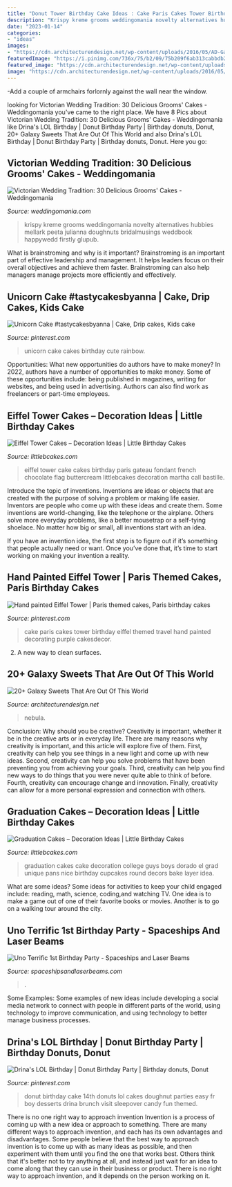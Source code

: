 ```yaml
---
title: "Donut Tower Birthday Cake Ideas : Cake Paris Cakes Tower Birthday Eiffel Themed Travel Hand Painted Decorating Purple Cakesdecor"
description: "Krispy kreme grooms weddingomania novelty alternatives hubbies mellark peeta julianna doughnuts bridalmusings weddbook happywedd firstly glupub"
date: "2023-01-14"
categories:
- "ideas"
images:
- "https://cdn.architecturendesign.net/wp-content/uploads/2016/05/AD-Galaxy-Cakes-Space-Sweets-Nebula-Cosmos-Universe-21.jpg"
featuredImage: "https://i.pinimg.com/736x/75/b2/09/75b209f6ab313cabbdb286a198fd6d85--unicorn-cakes-rainbow-birthday.jpg"
featured_image: "https://cdn.architecturendesign.net/wp-content/uploads/2016/05/AD-Galaxy-Cakes-Space-Sweets-Nebula-Cosmos-Universe-21.jpg"
image: "https://cdn.architecturendesign.net/wp-content/uploads/2016/05/AD-Galaxy-Cakes-Space-Sweets-Nebula-Cosmos-Universe-21.jpg"
---
```



-Add a couple of armchairs forlornly against the wall near the window.

	

		
looking for Victorian Wedding Tradition: 30 Delicious Grooms&#039; Cakes - Weddingomania you've came to the right place. We have 8 Pics about Victorian Wedding Tradition: 30 Delicious Grooms&#039; Cakes - Weddingomania like Drina&#039;s LOL Birthday | Donut Birthday Party | Birthday donuts, Donut, 20+ Galaxy Sweets That Are Out Of This World and also Drina&#039;s LOL Birthday | Donut Birthday Party | Birthday donuts, Donut. Here you go:
		
    
## Victorian Wedding Tradition: 30 Delicious Grooms&#039; Cakes - Weddingomania

<img loading=lazy src="https://i.weddingomania.com/all-about-grooms-cake-tradition-and-30-garish-examples-to-please-your-man-25-500x682.jpg" onerror="this.onerror=null;this.src='https://tse4.mm.bing.net/th?id=OIP.PwK-JEdOQDyEIX8ia-Wg3QHaKG&amp;pid=15.1';" alt="Victorian Wedding Tradition: 30 Delicious Grooms&#039; Cakes - Weddingomania">

_Source: weddingomania.com_

>krispy kreme grooms weddingomania novelty alternatives hubbies mellark peeta julianna doughnuts bridalmusings weddbook happywedd firstly glupub. 

	

What is brainstroming and why is it important?
Brainstroming is an important part of effective leadership and management. It helps leaders focus on their overall objectives and achieve them faster. Brainstroming can also help managers manage projects more efficiently and effectively.

    
## Unicorn Cake #tastycakesbyanna | Cake, Drip Cakes, Kids Cake

<img loading=lazy src="https://i.pinimg.com/736x/75/b2/09/75b209f6ab313cabbdb286a198fd6d85--unicorn-cakes-rainbow-birthday.jpg" onerror="this.onerror=null;this.src='https://tse3.mm.bing.net/th?id=OIP.CjAQhNAaNwdQCaXMRg5CYgHaK8&amp;pid=15.1';" alt="Unicorn Cake #tastycakesbyanna | Cake, Drip cakes, Kids cake">

_Source: pinterest.com_

>unicorn cake cakes birthday cute rainbow. 

	

Opportunities: What new opportunities do authors have to make money?
In 2022, authors have a number of opportunities to make money. Some of these opportunities include: being published in magazines, writing for websites, and being used in advertising. Authors can also find work as freelancers or part-time employees.

    
## Eiffel Tower Cakes – Decoration Ideas | Little Birthday Cakes

<img loading=lazy src="http://www.littlebcakes.com/wp-content/uploads/2014/02/Eiffel-Tower-Cake.jpg" onerror="this.onerror=null;this.src='https://tse3.mm.bing.net/th?id=OIP.zAul_W4BCdMwEkwEW9BmewHaJ4&amp;pid=15.1';" alt="Eiffel Tower Cakes – Decoration Ideas | Little Birthday Cakes">

_Source: littlebcakes.com_

>eiffel tower cake cakes birthday paris gateau fondant french chocolate flag buttercream littlebcakes decoration martha call bastille. 

	

Introduce the topic of inventions.
Inventions are ideas or objects that are created with the purpose of solving a problem or making life easier. Inventors are people who come up with these ideas and create them.
Some inventions are world-changing, like the telephone or the airplane. Others solve more everyday problems, like a better mousetrap or a self-tying shoelace. No matter how big or small, all inventions start with an idea.

If you have an invention idea, the first step is to figure out if it’s something that people actually need or want. Once you’ve done that, it’s time to start working on making your invention a reality.

    
## Hand Painted Eiffel Tower | Paris Themed Cakes, Paris Birthday Cakes

<img loading=lazy src="https://i.pinimg.com/736x/ee/4f/27/ee4f274a659df4cc7ede62e37cba09d0.jpg" onerror="this.onerror=null;this.src='https://tse2.mm.bing.net/th?id=OIP.jL9vexHqULCyxCTJxxYMFwAAAA&amp;pid=15.1';" alt="Hand painted Eiffel Tower | Paris themed cakes, Paris birthday cakes">

_Source: pinterest.com_

>cake paris cakes tower birthday eiffel themed travel hand painted decorating purple cakesdecor. 

	

2. A new way to clean surfaces.

    
## 20+ Galaxy Sweets That Are Out Of This World

<img loading=lazy src="https://cdn.architecturendesign.net/wp-content/uploads/2016/05/AD-Galaxy-Cakes-Space-Sweets-Nebula-Cosmos-Universe-21.jpg" onerror="this.onerror=null;this.src='https://tse3.mm.bing.net/th?id=OIP.1-1kD3kbNSEJcGlT5vMVNAHaI4&amp;pid=15.1';" alt="20+ Galaxy Sweets That Are Out Of This World">

_Source: architecturendesign.net_

>nebula. 

	

Conclusion: Why should you be creative?
Creativity is important, whether it be in the creative arts or in everyday life. There are many reasons why creativity is important, and this article will explore five of them. First, creativity can help you see things in a new light and come up with new ideas. Second, creativity can help you solve problems that have been preventing you from achieving your goals. Third, creativity can help you find new ways to do things that you were never quite able to think of before. Fourth, creativity can encourage change and innovation. Finally, creativity can allow for a more personal expression and connection with others.

    
## Graduation Cakes – Decoration Ideas | Little Birthday Cakes

<img loading=lazy src="https://www.littlebcakes.com/wp-content/uploads/2013/08/Graduation-Cake-Pans.jpg" onerror="this.onerror=null;this.src='https://tse3.mm.bing.net/th?id=OIP.h7JsWafve_9TjcRMi4l70wHaJ4&amp;pid=15.1';" alt="Graduation Cakes – Decoration Ideas | Little Birthday Cakes">

_Source: littlebcakes.com_

>graduation cakes cake decoration college guys boys dorado el grad unique pans nice birthday cupcakes round decors bake layer idea. 

	

What are some ideas?
Some ideas for activities to keep your child engaged include: reading, math, science, coding,and watching TV. One idea is to make a game out of one of their favorite books or movies. Another is to go on a walking tour around the city.

    
## Uno Terrific 1st Birthday Party - Spaceships And Laser Beams

<img loading=lazy src="https://spaceshipsandlaserbeams.com/wp-content/uploads/2015/09/uno-birthday-party-ideas.jpg" onerror="this.onerror=null;this.src='https://tse1.mm.bing.net/th?id=OIP.hqK4rGpqvacX6IB3VZCt7gHaLH&amp;pid=15.1';" alt="Uno Terrific 1st Birthday Party - Spaceships and Laser Beams">

_Source: spaceshipsandlaserbeams.com_

>. 

	

Some Examples:
Some examples of new ideas include developing a social media network to connect with people in different parts of the world, using technology to improve communication, and using technology to better manage business processes.

    
## Drina&#039;s LOL Birthday | Donut Birthday Party | Birthday Donuts, Donut

<img loading=lazy src="https://i.pinimg.com/736x/ab/e5/68/abe56858d90a769d9670decb3a8359fb.jpg" onerror="this.onerror=null;this.src='https://tse1.mm.bing.net/th?id=OIP.qc57VR9gyumoWLm-h48fewHaJ3&amp;pid=15.1';" alt="Drina&#039;s LOL Birthday | Donut Birthday Party | Birthday donuts, Donut">

_Source: pinterest.com_

>donut birthday cake 14th donuts lol cakes doughnut parties easy fr boy desserts drina brunch visit sleepover candy fun themed. 

	

There is no one right way to approach invention
Invention is a process of coming up with a new idea or approach to something. There are many different ways to approach invention, and each has its own advantages and disadvantages. Some people believe that the best way to approach invention is to come up with as many ideas as possible, and then experiment with them until you find the one that works best. Others think that it's better not to try anything at all, and instead just wait for an idea to come along that they can use in their business or product. There is no right way to approach invention, and it depends on the person working on it.

